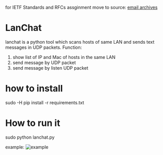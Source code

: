 for IETF Standards and RFCs assginment move to source: [email archives](https://github.com/USF-Computer-Networking/lanchat-yousongzhang/blob/master/README2.md)

# LanChat

lanchat is a python tool which scans hosts of same LAN and sends text messages in UDP packets.
Function:
1.  show list of IP and Mac of hosts in the same LAN 
2.  send message by UDP packet 
3.  send message by listen UDP packet 

# how to install

sudo -H pip install -r requirements.txt 

# How to run it
  sudo python lanchat.py 
  
  example: 
  ![example](http://www.99sns.com/lanchat.png)
  

  
 
  
